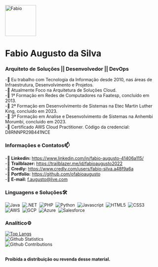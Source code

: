 
<img src="https://static-00.iconduck.com/assets.00/web-developer-illustration-1004x1024-wcqgbag3.png" alt="Fabio" width=100 height=100/>

# Fabio Augusto da Silva <br>
### Arquiteto de Soluções || Desenvolvedor || DevOps <br>

-🎯 Eu trabalho com Tecnologia da Informação desde 2010, nas áreas de Infraestrutura, Desenvolvimento e Projetos. <br>
-🎯 Atualmente Foco na Arquitetura de Soluções Cloud. <br>
-🎯 1ª Formação em Redes de Computadores na Faatesp, concluído em 2013. <br>
-🎯 2ª Formação em Desenvolvimento de Sistemas na Etec Martin Luther King, concluído em 2023. <br>
-🎯 3ª Formação em Analise e Desenvolvimento de Sistemas na Anhembi Morumbi, concluído em 2023. <br>
-🎯 Certificado AWS Cloud Practitioner. Código da credencial: D8RNNPR29B441NCE<br>

### Informações e Contatos📫

-🎯 **Linkedin:** https://www.linkedin.com/in/fabio-augusto-41406a115/<br>
-🎯 **Trailblazer:** https://trailblazer.me/id/fabioaugusto2022<br>
-🎯 **Credly:** https://www.credly.com/users/fabio-silva.a48f9a6a<br>
-🎯 **Portfolio:** https://github.com/ofabioaugusto<br>
-🎯 **E-mail:** f.augusto@live.com<br>

### Linguagens e Soluções🛠

![Java](https://img.shields.io/badge/Java-ED8B00?style=for-the-badge&logo=openjdk&logoColor=white)&nbsp;
![.NET](https://img.shields.io/badge/.NET-5C2D91?style=for-the-badge&logo=.net&logoColor=white)&nbsp;
![PHP](https://img.shields.io/badge/PHP-777BB4?style=for-the-badge&logo=php&logoColor=white)&nbsp;
![Python](https://img.shields.io/badge/Python-3776AB?style=for-the-badge&logo=python&logoColor=white)&nbsp;
![Javascript](https://img.shields.io/badge/JavaScript-F7DF1E?style=for-the-badge&logo=javascript&logoColor=black)&nbsp;
![HTML5](https://img.shields.io/badge/HTML5-E34F26?style=for-the-badge&logo=html5&logoColor=white)&nbsp;
![CSS3](https://img.shields.io/badge/CSS3-1572B6?style=for-the-badge&logo=css3&logoColor=white)&nbsp;
![AWS](https://img.shields.io/badge/Amazon_AWS-232F3E?style=for-the-badge&logo=amazon-aws&logoColor=white)&nbsp;
![GCP](https://img.shields.io/badge/Google_Cloud-4285F4?style=for-the-badge&logo=google-cloud&logoColor=white)&nbsp;
![Azure](https://img.shields.io/badge/Microsoft_Azure-0089D6?style=for-the-badge&logo=microsoft-azure&logoColor=white)&nbsp;
![Salesforce](https://img.shields.io/badge/Salesforce-00A1E0?style=for-the-badge&logo=Salesforce&logoColor=white)&nbsp;

### Analítico⚙️

[![Top Langs](https://github-readme-stats.vercel.app/api/top-langs/?username=ofabioaugusto&langs_count=8)](https://github.com/anuraghazra/github-readme-stats)<br>
![Github Statistics](https://github-readme-stats.vercel.app/api/?username=ofabioaugusto&count_private=true&show_icons=true&PAT_1=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)<br>
![Github Contributions](https://github-readme-streak-stats.herokuapp.com/?user=ofabioaugusto&hide_border=true&range=all_time&PAT_1=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)<br>
<br> 

**Proibida a distribuição ou revenda desse material.**

